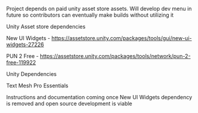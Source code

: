 Project depends on paid unity asset store assets. Will develop dev menu in future so contributors can eventually make builds without utilizing it

Unity Asset store dependencies

New UI Widgets - https://assetstore.unity.com/packages/tools/gui/new-ui-widgets-27226

PUN 2 Free - https://assetstore.unity.com/packages/tools/network/pun-2-free-119922


Unity Dependencies

Text Mesh Pro Essentials

Instructions and documentation coming once New UI Widgets dependency is removed and open source development is viable
